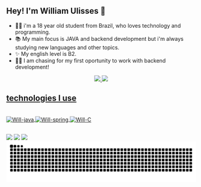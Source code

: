## Hey! I'm William Ulisses 👋

- 👨‍🎓 i'm a 18 year old student from Brazil, who loves technology and programming.
- 📚 My main focus is JAVA and backend development but i'm always studying new languages and other topics.
- ✨ My english level is B2.
- 👨‍💻 I am chasing for my first oportunity to work with backend development!


<div align="center">
  <a href="https://github.com/willUlisses">
  <img height="180em" src="https://github-readme-stats.vercel.app/api?username=willUlisses&show_icons=true&theme=tokyonight&include_all_commits=true&count_private=true"/>
  <img height="180em" src="https://github-readme-stats.vercel.app/api/top-langs/?username=willUlisses&layout=compact&langs_count=7&theme=tokyonight"/>
</div>

   
## technologies I use 
  
<div style="display: inline_block"><br>
  <img align="center" alt="Will-java" height="50" width="50" src="https://cdn.jsdelivr.net/gh/devicons/devicon/icons/java/java-original-wordmark.svg" />
  <img align="center" alt="Will-spring" height="50" width="50" src="https://cdn.jsdelivr.net/gh/devicons/devicon@latest/icons/spring/spring-original.svg" />
  <img align="center" alt="Will-C" height="50" width="50" src="https://cdn.jsdelivr.net/gh/devicons/devicon@latest/icons/c/c-original.svg" />
  
</div>
  
  ##
  
  <div>
    <a href="mailto:williamcavalcante06@gmail.com" target="_blank"><img src="https://img.shields.io/badge/Gmail-D14836?style=for-the-badge&logo=gmail&logoColor=white" target="_blank"></a>
    <a href="https://www.linkedin.com/in/william-cavalcante-ulisses-ba5227226/" target="_blank"><img src="https://img.shields.io/badge/-LinkedIn-%230077B5?style=for-the-badge&logo=linkedin&logoColor=white" target="_blank"></a> 
    <a href="https://www.instagram.com/_williamulisses/" target="_blank"><img src="https://img.shields.io/badge/-Instagram-%23E4405F?style=for-the-badge&logo=instagram&logoColor=white" target="_blank"></a>
  </div>

  <picture>
  <source media="(prefers-color-scheme: dark)" srcset="https://raw.githubusercontent.com/willUlisses/willUlisses/output/github-snake-dark.svg" />
  <source media="(prefers-color-scheme: light)" srcset="https://raw.githubusercontent.com/willUlisses/willUlisses/output/github-snake.svg" />
  <img alt="github-snake" src="https://raw.githubusercontent.com/willUlisses/willUlisses/output/github-snake.svg" />
</picture>
  
 

